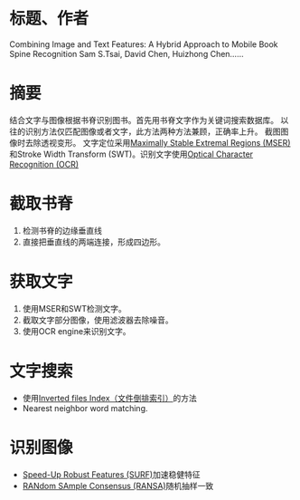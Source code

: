 # 标题、作者
Combining Image and Text Features: A Hybrid Approach to Mobile Book Spine Recognition
Sam S.Tsai, David Chen, Huizhong Chen……

# 摘要
结合文字与图像根据书脊识别图书。首先用书脊文字作为关键词搜索数据库。
以往的识别方法仅匹配图像或者文字，此方法两种方法兼顾，正确率上升。
截图图像时去除透视变形。
文字定位采用[Maximally Stable Extremal Regions (MSER)](https://en.wikipedia.org/wiki/Maximally_stable_extremal_regions)和Stroke Width Transform (SWT)。识别文字使用[Optical Character Recognition (OCR)](https://en.wikipedia.org/wiki/Optical_character_recognition)

# 截取书脊
1. 检测书脊的边缘垂直线
2. 直接把垂直线的两端连接，形成四边形。

# 获取文字
1. 使用MSER和SWT检测文字。
2. 截取文字部分图像，使用滤波器去除噪音。
3. 使用OCR engine来识别文字。

# 文字搜索
- 使用[Inverted files Index（文件倒排索引）](https://blog.csdn.net/Woolseyyy/article/details/51559937)的方法
- Nearest neighbor word matching.

# 识别图像
- [Speed-Up Robust Features (SURF)](https://opencv-python-tutroals.readthedocs.io/en/latest/py_tutorials/py_feature2d/py_surf_intro/py_surf_intro.html)加速稳健特征
- [RANdom SAmple Consensus (RANSA)](https://blog.csdn.net/u013339596/article/details/18797667)随机抽样一致
